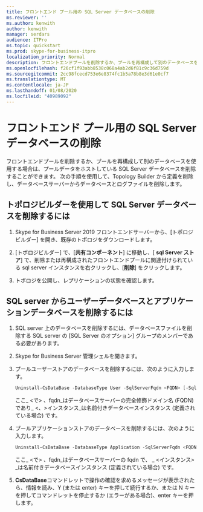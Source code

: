 ```yaml
---
title: フロントエンド プール用の SQL Server データベースの削除
ms.reviewer: ''
ms.author: kenwith
author: kenwith
manager: serdars
audience: ITPro
ms.topic: quickstart
ms.prod: skype-for-business-itpro
localization_priority: Normal
description: フロントエンドプールを削除するか、プールを再構成して別のデータベースを使用する場合は、プールデータをホストしている SQL Server データベースを削除することができます。 次の手順を使用して、Topology Builder から定義を削除し、データベースサーバーからデータベースとログファイルを削除します。
ms.openlocfilehash: f26cf1f93abb8538c068a4ab2d6f81c9c36d759d
ms.sourcegitcommit: 2cc98fcecd753e6e8374fc1b5a78b8e3d61e0cf7
ms.translationtype: MT
ms.contentlocale: ja-JP
ms.lasthandoff: 01/08/2020
ms.locfileid: "40989092"
---
```

# <a name="remove-the-sql-server-database-for-a-front-end-pool"></a>フロントエンド プール用の SQL Server データベースの削除

フロントエンドプールを削除するか、プールを再構成して別のデータベースを使用する場合は、プールデータをホストしている SQL Server データベースを削除することができます。 次の手順を使用して、Topology Builder から定義を削除し、データベースサーバーからデータベースとログファイルを削除します。
  
## <a name="to-remove-the-sql-server-database-using-topology-builder"></a>トポロジビルダーを使用して SQL Server データベースを削除するには

1. Skype for Business Server 2019 フロントエンドサーバーから、[トポロジビルダー] を開き、既存のトポロジをダウンロードします。 
    
2. [トポロジビルダー] で、[**共有コンポーネント**] に移動し、[ **sql Server ストア**] で、削除または再構成されたフロントエンドプールに関連付けられている sql server インスタンスを右クリックし、[**削除**] をクリックします。
    
3. トポロジを公開し、レプリケーションの状態を確認します。 
    
## <a name="to-remove-user-and-application-databases-from-the-sql-server"></a>SQL server からユーザーデータベースとアプリケーションデータベースを削除するには

1. SQL server 上のデータベースを削除するには、データベースファイルを削除する SQL server の [SQL Server のオプション] グループのメンバーである必要があります。 
    
2. Skype for Business Server 管理シェルを開きます。
    
3. プールユーザーストアのデータベースを削除するには、次のように入力します。
    
   ```PowerShell
   Uninstall-CsDataBase -DatabaseType User -SqlServerFqdn <FQDN> [-SqlInstanceName <instance>]
   ```

    ここ_ \<で\> 、fqdn_はデータベースサーバーの完全修飾ドメイン名 (FQDN) であり_ \<、\>インスタンス_は名前付きデータベースインスタンス (定義されている場合) です。 
    
4. プールアプリケーションストアのデータベースを削除するには、次のように入力します。
    
   ```PowerShell
   Uninstall-CsDataBase -DatabaseType Application -SqlServerFqdn <FQDN> [-SqlInstanceName <instance>]
   ```

    ここ_ \<で\> 、fqdn_はデータベースサーバーの fqdn で、 _ \<インスタンス\> _は名前付きデータベースインスタンス (定義されている場合) です。 
    
5. **CsDataBase**コマンドレットで操作の確認を求めるメッセージが表示されたら、情報を読み、Y (または enter) キーを押して続行するか、または N キーを押してコマンドレットを停止するか (エラーがある場合)、enter キーを押します。 
    

